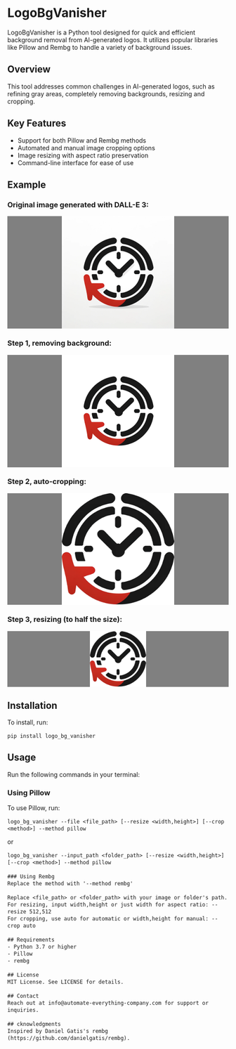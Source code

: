 # LogoBgVanisher
LogoBgVanisher is a Python tool designed for quick and efficient background removal from AI-generated logos. 
It utilizes popular libraries like Pillow and Rembg to handle a variety of background issues.

## Overview
This tool addresses common challenges in AI-generated logos, such as refining gray areas, 
completely removing backgrounds, resizing and cropping.

## Key Features
- Support for both Pillow and Rembg methods
- Automated and manual image cropping options
- Image resizing with aspect ratio preservation
- Command-line interface for ease of use

## Example
### Original image generated with DALL-E 3:
<p style="display: flex; align-items: center; justify-content: center; background-color: gray;">
  <img src="https://github.com/Automate-Everything-Company/logo_bg_vanisher/blob/main/examples/DALL-E_LOGO_ORIGINAL.png"  style="width: 256px; height: auto;"/>
</p>

### Step 1, removing background:
<p style="display: flex; align-items: center; justify-content: center; background-color: gray;">
  <img src="https://github.com/Automate-Everything-Company/logo_bg_vanisher/blob/main/examples/DALL-E_LOGO_ORIGINAL_converted_pillow.png"  style="width: 256px; height: auto;"/>
</p>

### Step 2, auto-cropping:
<p style="display: flex; align-items: center; justify-content: center; background-color: gray;">
  <img src="https://github.com/Automate-Everything-Company/logo_bg_vanisher/blob/main/examples/DALL-E_LOGO_ORIGINAL_converted_pillow_cropped.png"  style="width: 256px; height: auto;"/>
</p>

### Step 3, resizing (to half the size):
<p style="display: flex; align-items: center; justify-content: center; background-color: gray;">
  <img src="https://github.com/Automate-Everything-Company/logo_bg_vanisher/blob/main/examples/DALL-E_LOGO_ORIGINAL_converted_pillow_scaled_cropped.png"  style="width: 128px; height: auto; "/>
</p>

## Installation
To install, run: 
```shell
pip install logo_bg_vanisher
```

## Usage
Run the following commands in your terminal:

### Using Pillow
To use Pillow, run: 
```shell
logo_bg_vanisher --file <file_path> [--resize <width,height>] [--crop <method>] --method pillow
```
or
```shell
logo_bg_vanisher --input_path <folder_path> [--resize <width,height>] [--crop <method>] --method pillow

### Using Rembg
Replace the method with '--method rembg'

Replace <file_path> or <folder_path> with your image or folder's path. 
For resizing, input width,height or just width for aspect ratio: --resize 512,512 
For cropping, use auto for automatic or width,height for manual: --crop auto

## Requirements
- Python 3.7 or higher
- Pillow
- rembg

## License
MIT License. See LICENSE for details.

## Contact
Reach out at info@automate-everything-company.com for support or inquiries.

## cknowledgments
Inspired by Daniel Gatis's rembg (https://github.com/danielgatis/rembg).
